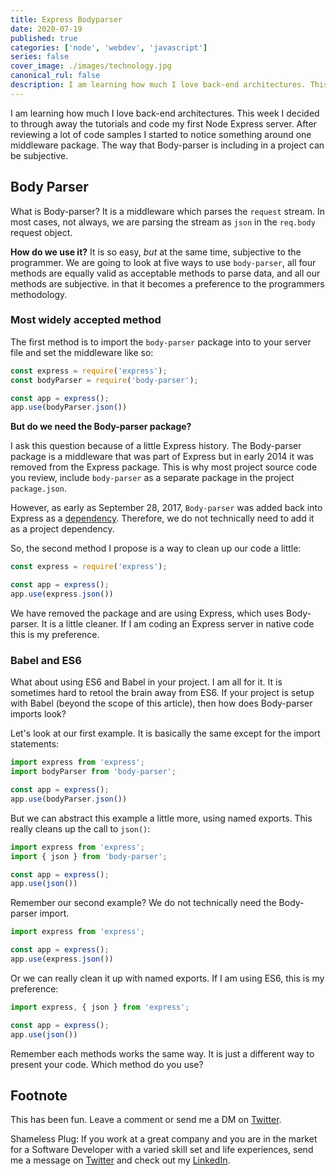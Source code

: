 ```yaml
---
title: Express Bodyparser
date: 2020-07-19
published: true
categories: ['node', 'webdev', 'javascript']
series: false
cover_image: ./images/technology.jpg
canonical_rul: false
description: I am learning how much I love back-end architectures. This week I decided to through away the tutorials and code my first Node Express server. After reviewing a lot of code samples I started to notice something around one middleware package. The way that Body-parser is including in a project can be subjective.
---
```

I am learning how much I love back-end architectures. This week I decided to through away the tutorials and code my first Node Express server. After reviewing a lot of code samples I started to notice something around one middleware package. The way that Body-parser is including in a project can be subjective.

## Body Parser
What is Body-parser? It is a middleware which parses the `request` stream. In most cases, not always, we are parsing the stream as `json` in the `req.body` request object.

**How do we use it?** It is so easy, *but* at the same time, subjective to the programmer. We are going to look at five ways to use `body-parser`, all four methods are equally valid as acceptable methods to parse data, and all our methods are subjective. in that it becomes a preference to the programmers methodology.

### Most widely accepted method
The first method is to import the `body-parser` package into to your server file and set the middleware like so:

```javascript
const express = require('express');
const bodyParser = require('body-parser');

const app = express();
app.use(bodyParser.json())
```
**But do we need the Body-parser package?**

I ask this question because of a little Express history. The Body-parser package is a middleware that was part of Express but in early 2014 it was removed from the Express package. This is why most project source code you review, include `body-parser` as a separate package in the project `package.json`.

However, as early as September 28, 2017, `Body-parser` was added back into Express as a [dependency](https://github.com/expressjs/express/blob/4486fa6324eaeb8e53482df961c755cc9013a36e/lib/express.js#L15). Therefore, we do not technically need to add it as a project dependency.

So, the second method I propose is a way to clean up our code a little:
```javascript
const express = require('express');

const app = express();
app.use(express.json())
```
We have removed the package and are using Express, which uses Body-parser. It is a little cleaner. If I am coding an Express server in native code this is my preference.

### Babel and ES6
What about using ES6 and Babel in your project. I am all for it. It is sometimes hard to retool the brain away from ES6. If your project is setup with Babel (beyond the scope of this article), then how does Body-parser imports look?

Let's look at our first example. It is basically the same except for the import statements:
```javascript
import express from 'express';
import bodyParser from 'body-parser';

const app = express();
app.use(bodyParser.json())
```
But we can abstract this example a little more, using named exports. This really cleans up the call to `json()`:
```javascript
import express from 'express';
import { json } from 'body-parser';

const app = express();
app.use(json())
```
Remember our second example? We do not technically need the Body-parser import.
```javascript
import express from 'express';

const app = express();
app.use(express.json())
```
Or we can really clean it up with named exports. If I am using ES6, this is my preference:
```javascript
import express, { json } from 'express';

const app = express();
app.use(json())
```
Remember each methods works the same way. It is just a different way to present your code. Which method do you use?

## Footnote
This has been fun. Leave a comment or send me a DM on [Twitter](http://twitter.com/EclecticCoding).

Shameless Plug: If you work at a great company and you are in the market for a Software Developer with a varied skill set and life experiences, send me a message on [Twitter](http://twitter.com/EclecticCoding) and check out my [LinkedIn](http://www.linkedin.com/in/dev-chuck-smith).






